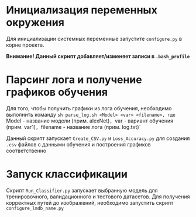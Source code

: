 Инициализация переменных окружения
=====================
Для инициализации системных переменные запустите `configure.py` в корне проекта.

**Внимание! Данный скрипт добавляет/изменяет записи в `.bash_profile`**


Парсинг лога и получение графиков обучения
=====================
Для того, чтобы получить графики из лога обучения, необходимо выполнить команду `sh parse_log.sh <Model> <var> <filename>,
где `Model - название модели (прим. alexNet)`, `var - вариант обучения (прим. var1)`, `filename - название лога (прим. log.txt)`

Данный скрипт запускает `Create_CSV.py` и `Loss_Accuracy.py` для создания `.csv` файлов с данными обучения и построения графиков соответственно


Запуск классификации
=====================
Скрипт `Run_Classifier.py` запускает выбранную модель для тренировочного, валидационного и тестового датасетов.
Для получения корректных путей до изображений, необходимо запустить скрипт `configure_lmdb_name.py`